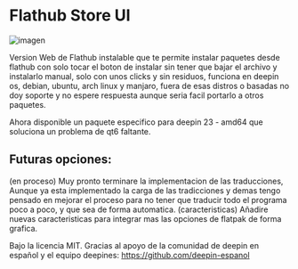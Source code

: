 # Flathub Store UI

![imagen](https://github.com/user-attachments/assets/a8755a08-ec10-47e2-b9e2-7dfb48e416d3)

Version Web de Flathub instalable que te permite instalar paquetes desde flathub con solo tocar el boton de instalar sin tener que bajar el archivo y instalarlo manual, solo con unos clicks y sin residuos, funciona en deepin os, debian, ubuntu, arch linux y manjaro, fuera de esas distros o basadas no doy soporte y no espere respuesta aunque seria facil portarlo a otros paquetes.

Ahora disponible un paquete especifico para deepin 23 - amd64 que soluciona un problema de qt6 faltante.

## Futuras opciones: 
(en proceso) Muy pronto terminare la implementacion de las traducciones, Aunque ya esta implementado la carga de las tradicciones y demas tengo pensado en mejorar el proceso para no tener que traducir todo el programa poco a poco, y que sea de forma automatica.
(caracteristicas) Añadire nuevas caracteristicas para integrar mas las opciones de flatpak de forma grafica.

Bajo la licencia MIT.
Gracias al apoyo de la comunidad de deepin en español y el equipo deepines: https://github.com/deepin-espanol
